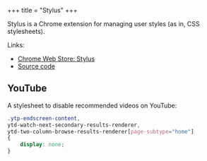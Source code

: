 +++
title = "Stylus"
+++

Stylus is a Chrome extension for managing user styles (as in, CSS stylesheets).

Links:

- [Chrome Web Store: Stylus](https://chromewebstore.google.com/detail/stylus/clngdbkpkpeebahjckkjfobafhncgmne)
- [Source code](https://github.com/openstyles/stylus)

## YouTube

A stylesheet to disable recommended videos on YouTube:

```css
.ytp-endscreen-content,
ytd-watch-next-secondary-results-renderer,
ytd-two-column-browse-results-renderer[page-subtype="home"]
{
    display: none;
}
```
